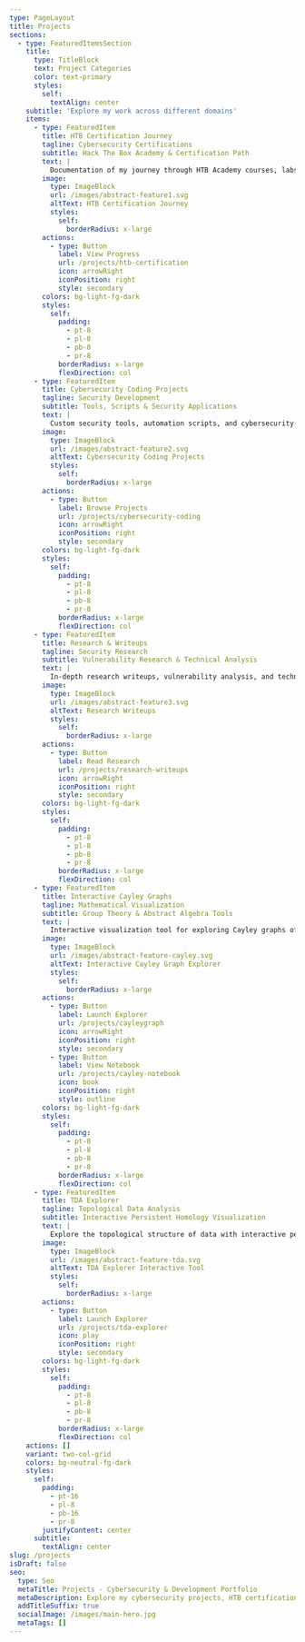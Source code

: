 ```yaml
---
type: PageLayout
title: Projects
sections:
  - type: FeaturedItemsSection
    title:
      type: TitleBlock
      text: Project Categories
      color: text-primary
      styles:
        self:
          textAlign: center
    subtitle: 'Explore my work across different domains'
    items:
      - type: FeaturedItem
        title: HTB Certification Journey
        tagline: Cybersecurity Certifications
        subtitle: Hack The Box Academy & Certification Path
        text: |
          Documentation of my journey through HTB Academy courses, labs, and certification attempts. Includes detailed writeups, notes, and lessons learned.
        image:
          type: ImageBlock
          url: /images/abstract-feature1.svg
          altText: HTB Certification Journey
          styles:
            self:
              borderRadius: x-large
        actions:
          - type: Button
            label: View Progress
            url: /projects/htb-certification
            icon: arrowRight
            iconPosition: right
            style: secondary
        colors: bg-light-fg-dark
        styles:
          self:
            padding:
              - pt-8
              - pl-8
              - pb-8
              - pr-8
            borderRadius: x-large
            flexDirection: col
      - type: FeaturedItem
        title: Cybersecurity Coding Projects
        tagline: Security Development
        subtitle: Tools, Scripts & Security Applications
        text: |
          Custom security tools, automation scripts, and cybersecurity-focused applications built to solve real-world problems and enhance security workflows.
        image:
          type: ImageBlock
          url: /images/abstract-feature2.svg
          altText: Cybersecurity Coding Projects
          styles:
            self:
              borderRadius: x-large
        actions:
          - type: Button
            label: Browse Projects
            url: /projects/cybersecurity-coding
            icon: arrowRight
            iconPosition: right
            style: secondary
        colors: bg-light-fg-dark
        styles:
          self:
            padding:
              - pt-8
              - pl-8
              - pb-8
              - pr-8
            borderRadius: x-large
            flexDirection: col
      - type: FeaturedItem
        title: Research & Writeups
        tagline: Security Research
        subtitle: Vulnerability Research & Technical Analysis
        text: |
          In-depth research writeups, vulnerability analysis, and technical documentation of security findings and methodologies.
        image:
          type: ImageBlock
          url: /images/abstract-feature3.svg
          altText: Research Writeups
          styles:
            self:
              borderRadius: x-large
        actions:
          - type: Button
            label: Read Research
            url: /projects/research-writeups
            icon: arrowRight
            iconPosition: right
            style: secondary
        colors: bg-light-fg-dark
        styles:
          self:
            padding:
              - pt-8
              - pl-8
              - pb-8
              - pr-8
            borderRadius: x-large
            flexDirection: col
      - type: FeaturedItem
        title: Interactive Cayley Graphs
        tagline: Mathematical Visualization
        subtitle: Group Theory & Abstract Algebra Tools
        text: |
          Interactive visualization tool for exploring Cayley graphs of finite groups. Built with SageMath and Jupyter, featuring dynamic highlighting of subgroups, cosets, and group centers.
        image:
          type: ImageBlock
          url: /images/abstract-feature-cayley.svg
          altText: Interactive Cayley Graph Explorer
          styles:
            self:
              borderRadius: x-large
        actions:
          - type: Button
            label: Launch Explorer
            url: /projects/cayleygraph
            icon: arrowRight
            iconPosition: right
            style: secondary
          - type: Button
            label: View Notebook
            url: /projects/cayley-notebook
            icon: book
            iconPosition: right
            style: outline
        colors: bg-light-fg-dark
        styles:
          self:
            padding:
              - pt-8
              - pl-8
              - pb-8
              - pr-8
            borderRadius: x-large
            flexDirection: col
      - type: FeaturedItem
        title: TDA Explorer
        tagline: Topological Data Analysis
        subtitle: Interactive Persistent Homology Visualization
        text: |
          Explore the topological structure of data with interactive persistence diagrams, barcodes, and Mapper networks. Built with React, D3.js, and Rust/WebAssembly for high-performance computation.
        image:
          type: ImageBlock
          url: /images/abstract-feature-tda.svg
          altText: TDA Explorer Interactive Tool
          styles:
            self:
              borderRadius: x-large
        actions:
          - type: Button
            label: Launch Explorer
            url: /projects/tda-explorer
            icon: play
            iconPosition: right
            style: secondary
        colors: bg-light-fg-dark
        styles:
          self:
            padding:
              - pt-8
              - pl-8
              - pb-8
              - pr-8
            borderRadius: x-large
            flexDirection: col
    actions: []
    variant: two-col-grid
    colors: bg-neutral-fg-dark
    styles:
      self:
        padding:
          - pt-16
          - pl-8
          - pb-16
          - pr-8
        justifyContent: center
      subtitle:
        textAlign: center
slug: /projects
isDraft: false
seo:
  type: Seo
  metaTitle: Projects - Cybersecurity & Development Portfolio
  metaDescription: Explore my cybersecurity projects, HTB certification journey, security research, and development work.
  addTitleSuffix: true
  socialImage: /images/main-hero.jpg
  metaTags: []
---
```

